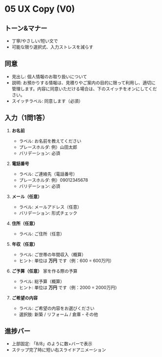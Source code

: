 # 05 UX Copy (V0)

## トーン&マナー

* 丁寧/やさしい/短い文で
* 可能な限り選択式、入力ストレスを減らす

## 同意

* 見出し: 個人情報のお取り扱いについて
* 説明: お預かりする情報は、見積りやご案内の目的に限って利用し、適切に管理します。内容に同意いただける場合は、下のスイッチをオンにしてください。
* スイッチラベル: 同意します（必須）

## 入力（1問1答）

1. **お名前**

   * ラベル: お名前を教えてください
   * プレースホルダ: 例）山田太郎
   * バリデーション: 必須
2. **電話番号**

   * ラベル: ご連絡先（電話番号）
   * プレースホルダ: 例）09012345678
   * バリデーション: 必須
3. **メール（任意）**

   * ラベル: メールアドレス（任意）
   * バリデーション: 形式チェック
4. **住所（任意）**

   * ラベル: ご住所（任意）
5. **年収（任意）**

   * ラベル: ご世帯の年間収入（概算）
   * ヒント: 単位は **万円** です（例：600 = 600万円）
6. **ご予算（任意）**
家を作る際の予算
   * ラベル: 総予算（概算）
   * ヒント: 単位は **万円** です（例：2000 = 2000万円）
7. **ご希望の内容**

   * ラベル: ご希望の内容をお選びください
   * 選択肢: 新築 / リフォーム / 倉庫・その他

## 進捗バー

* 上部固定: 「8/8」のように数+バーで表示
* ステップ完了時に短い右スライドアニメーション
